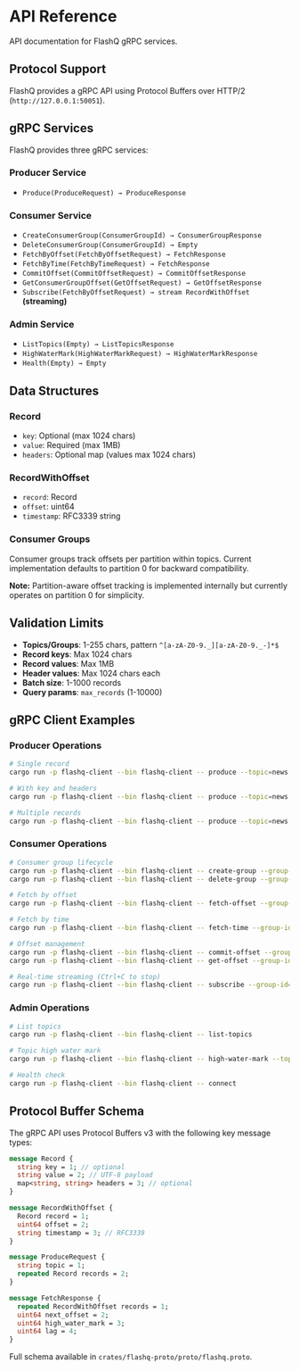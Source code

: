 # API Reference

API documentation for FlashQ gRPC services.

## Protocol Support

FlashQ provides a gRPC API using Protocol Buffers over HTTP/2 (`http://127.0.0.1:50051`).

## gRPC Services

FlashQ provides three gRPC services:

### Producer Service
- `Produce(ProduceRequest) → ProduceResponse`

### Consumer Service
- `CreateConsumerGroup(ConsumerGroupId) → ConsumerGroupResponse`
- `DeleteConsumerGroup(ConsumerGroupId) → Empty`
- `FetchByOffset(FetchByOffsetRequest) → FetchResponse`
- `FetchByTime(FetchByTimeRequest) → FetchResponse`
- `CommitOffset(CommitOffsetRequest) → CommitOffsetResponse`
- `GetConsumerGroupOffset(GetOffsetRequest) → GetOffsetResponse`
- `Subscribe(FetchByOffsetRequest) → stream RecordWithOffset` **(streaming)**

### Admin Service
- `ListTopics(Empty) → ListTopicsResponse`
- `HighWaterMark(HighWaterMarkRequest) → HighWaterMarkResponse`
- `Health(Empty) → Empty`

## Data Structures

### Record
- `key`: Optional (max 1024 chars)
- `value`: Required (max 1MB)
- `headers`: Optional map (values max 1024 chars)

### RecordWithOffset
- `record`: Record
- `offset`: uint64
- `timestamp`: RFC3339 string

### Consumer Groups
Consumer groups track offsets per partition within topics. Current implementation defaults to partition 0 for backward compatibility.

**Note:** Partition-aware offset tracking is implemented internally but currently operates on partition 0 for simplicity.

## Validation Limits

- **Topics/Groups**: 1-255 chars, pattern `^[a-zA-Z0-9._][a-zA-Z0-9._-]*$`
- **Record keys**: Max 1024 chars
- **Record values**: Max 1MB
- **Header values**: Max 1024 chars each
- **Batch size**: 1-1000 records
- **Query params**: `max_records` (1-10000)

## gRPC Client Examples

### Producer Operations
```bash
# Single record
cargo run -p flashq-client --bin flashq-client -- produce --topic=news --value="Hello gRPC!"

# With key and headers
cargo run -p flashq-client --bin flashq-client -- produce --topic=news --value="Important news" --key=breaking --header="priority=high"

# Multiple records
cargo run -p flashq-client --bin flashq-client -- produce --topic=news --value="News 1" --value="News 2" --value="News 3"
```

### Consumer Operations
```bash
# Consumer group lifecycle
cargo run -p flashq-client --bin flashq-client -- create-group --group-id=analytics
cargo run -p flashq-client --bin flashq-client -- delete-group --group-id=analytics

# Fetch by offset
cargo run -p flashq-client --bin flashq-client -- fetch-offset --group-id=analytics --topic=news --max-records=10

# Fetch by time
cargo run -p flashq-client --bin flashq-client -- fetch-time --group-id=analytics --topic=news --from-time="2025-01-01T00:00:00Z"

# Offset management
cargo run -p flashq-client --bin flashq-client -- commit-offset --group-id=analytics --topic=news --offset=42
cargo run -p flashq-client --bin flashq-client -- get-offset --group-id=analytics --topic=news

# Real-time streaming (Ctrl+C to stop)
cargo run -p flashq-client --bin flashq-client -- subscribe --group-id=analytics --topic=news
```

### Admin Operations
```bash
# List topics
cargo run -p flashq-client --bin flashq-client -- list-topics

# Topic high water mark
cargo run -p flashq-client --bin flashq-client -- high-water-mark --topic=news

# Health check
cargo run -p flashq-client --bin flashq-client -- connect
```

## Protocol Buffer Schema

The gRPC API uses Protocol Buffers v3 with the following key message types:

```protobuf
message Record {
  string key = 1; // optional
  string value = 2; // UTF-8 payload
  map<string, string> headers = 3; // optional
}

message RecordWithOffset {
  Record record = 1;
  uint64 offset = 2;
  string timestamp = 3; // RFC3339
}

message ProduceRequest {
  string topic = 1;
  repeated Record records = 2;
}

message FetchResponse {
  repeated RecordWithOffset records = 1;
  uint64 next_offset = 2;
  uint64 high_water_mark = 3;
  uint64 lag = 4;
}
```

Full schema available in `crates/flashq-proto/proto/flashq.proto`.